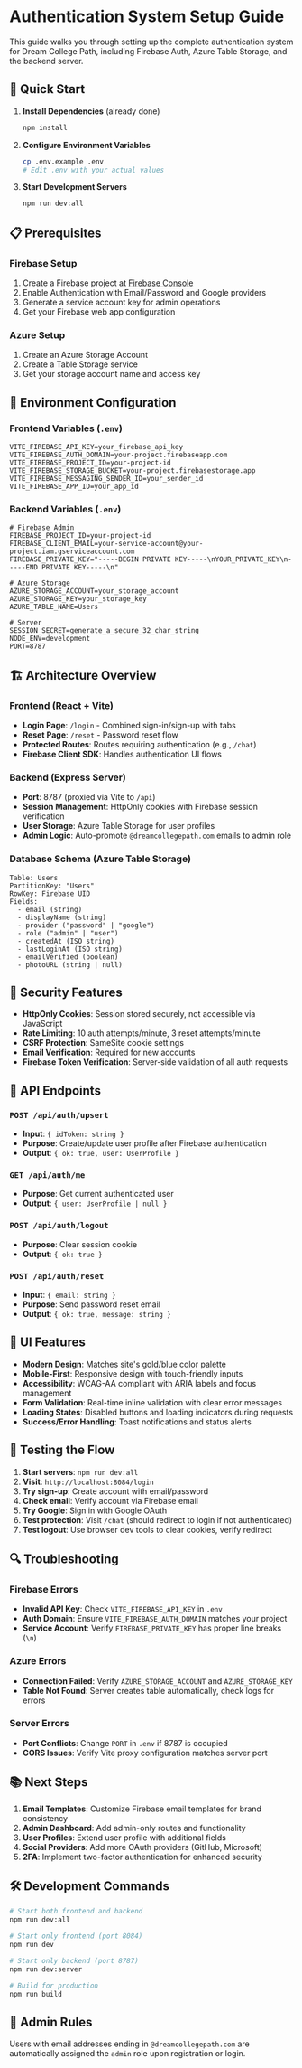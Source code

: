 # Authentication System Setup Guide

This guide walks you through setting up the complete authentication system for Dream College Path, including Firebase Auth, Azure Table Storage, and the backend server.

## 🚀 Quick Start

1. **Install Dependencies** (already done)
   ```bash
   npm install
   ```

2. **Configure Environment Variables**
   ```bash
   cp .env.example .env
   # Edit .env with your actual values
   ```

3. **Start Development Servers**
   ```bash
   npm run dev:all
   ```

## 📋 Prerequisites

### Firebase Setup
1. Create a Firebase project at [Firebase Console](https://console.firebase.google.com)
2. Enable Authentication with Email/Password and Google providers
3. Generate a service account key for admin operations
4. Get your Firebase web app configuration

### Azure Setup
1. Create an Azure Storage Account
2. Create a Table Storage service
3. Get your storage account name and access key

## 🔧 Environment Configuration

### Frontend Variables (`.env`)
```env
VITE_FIREBASE_API_KEY=your_firebase_api_key
VITE_FIREBASE_AUTH_DOMAIN=your-project.firebaseapp.com
VITE_FIREBASE_PROJECT_ID=your-project-id
VITE_FIREBASE_STORAGE_BUCKET=your-project.firebasestorage.app
VITE_FIREBASE_MESSAGING_SENDER_ID=your_sender_id
VITE_FIREBASE_APP_ID=your_app_id
```

### Backend Variables (`.env`)
```env
# Firebase Admin
FIREBASE_PROJECT_ID=your-project-id
FIREBASE_CLIENT_EMAIL=your-service-account@your-project.iam.gserviceaccount.com
FIREBASE_PRIVATE_KEY="-----BEGIN PRIVATE KEY-----\nYOUR_PRIVATE_KEY\n-----END PRIVATE KEY-----\n"

# Azure Storage
AZURE_STORAGE_ACCOUNT=your_storage_account
AZURE_STORAGE_KEY=your_storage_key
AZURE_TABLE_NAME=Users

# Server
SESSION_SECRET=generate_a_secure_32_char_string
NODE_ENV=development
PORT=8787
```

## 🏗️ Architecture Overview

### Frontend (React + Vite)
- **Login Page**: `/login` - Combined sign-in/sign-up with tabs
- **Reset Page**: `/reset` - Password reset flow
- **Protected Routes**: Routes requiring authentication (e.g., `/chat`)
- **Firebase Client SDK**: Handles authentication UI flows

### Backend (Express Server)
- **Port**: 8787 (proxied via Vite to `/api`)
- **Session Management**: HttpOnly cookies with Firebase session verification
- **User Storage**: Azure Table Storage for user profiles
- **Admin Logic**: Auto-promote `@dreamcollegepath.com` emails to admin role

### Database Schema (Azure Table Storage)
```
Table: Users
PartitionKey: "Users"
RowKey: Firebase UID
Fields:
  - email (string)
  - displayName (string)
  - provider ("password" | "google")
  - role ("admin" | "user")
  - createdAt (ISO string)
  - lastLoginAt (ISO string)
  - emailVerified (boolean)
  - photoURL (string | null)
```

## 🔐 Security Features

- **HttpOnly Cookies**: Session stored securely, not accessible via JavaScript
- **Rate Limiting**: 10 auth attempts/minute, 3 reset attempts/minute
- **CSRF Protection**: SameSite cookie settings
- **Email Verification**: Required for new accounts
- **Firebase Token Verification**: Server-side validation of all auth requests

## 📡 API Endpoints

### `POST /api/auth/upsert`
- **Input**: `{ idToken: string }`
- **Purpose**: Create/update user profile after Firebase authentication
- **Output**: `{ ok: true, user: UserProfile }`

### `GET /api/auth/me`
- **Purpose**: Get current authenticated user
- **Output**: `{ user: UserProfile | null }`

### `POST /api/auth/logout`
- **Purpose**: Clear session cookie
- **Output**: `{ ok: true }`

### `POST /api/auth/reset`
- **Input**: `{ email: string }`
- **Purpose**: Send password reset email
- **Output**: `{ ok: true, message: string }`

## 🎨 UI Features

- **Modern Design**: Matches site's gold/blue color palette
- **Mobile-First**: Responsive design with touch-friendly inputs
- **Accessibility**: WCAG-AA compliant with ARIA labels and focus management
- **Form Validation**: Real-time inline validation with clear error messages
- **Loading States**: Disabled buttons and loading indicators during requests
- **Success/Error Handling**: Toast notifications and status alerts

## 🧪 Testing the Flow

1. **Start servers**: `npm run dev:all`
2. **Visit**: `http://localhost:8084/login`
3. **Try sign-up**: Create account with email/password
4. **Check email**: Verify account via Firebase email
5. **Try Google**: Sign in with Google OAuth
6. **Test protection**: Visit `/chat` (should redirect to login if not authenticated)
7. **Test logout**: Use browser dev tools to clear cookies, verify redirect

## 🔍 Troubleshooting

### Firebase Errors
- **Invalid API Key**: Check `VITE_FIREBASE_API_KEY` in `.env`
- **Auth Domain**: Ensure `VITE_FIREBASE_AUTH_DOMAIN` matches your project
- **Service Account**: Verify `FIREBASE_PRIVATE_KEY` has proper line breaks (`\n`)

### Azure Errors
- **Connection Failed**: Verify `AZURE_STORAGE_ACCOUNT` and `AZURE_STORAGE_KEY`
- **Table Not Found**: Server creates table automatically, check logs for errors

### Server Errors
- **Port Conflicts**: Change `PORT` in `.env` if 8787 is occupied
- **CORS Issues**: Verify Vite proxy configuration matches server port

## 📚 Next Steps

1. **Email Templates**: Customize Firebase email templates for brand consistency
2. **Admin Dashboard**: Add admin-only routes and functionality
3. **User Profiles**: Extend user profile with additional fields
4. **Social Providers**: Add more OAuth providers (GitHub, Microsoft)
5. **2FA**: Implement two-factor authentication for enhanced security

## 🛠️ Development Commands

```bash
# Start both frontend and backend
npm run dev:all

# Start only frontend (port 8084)
npm run dev

# Start only backend (port 8787)
npm run dev:server

# Build for production
npm run build
```

## 📝 Admin Rules

Users with email addresses ending in `@dreamcollegepath.com` are automatically assigned the `admin` role upon registration or login.